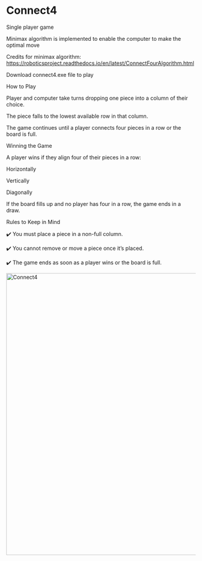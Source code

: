 # Connect4
Single player game

Minimax algorithm is implemented to enable the computer to make the optimal move

Credits for minimax algorithm: https://roboticsproject.readthedocs.io/en/latest/ConnectFourAlgorithm.html

Download connect4.exe file to play


How to Play

Player and computer take turns dropping one piece into a column of their choice.

The piece falls to the lowest available row in that column.

The game continues until a player connects four pieces in a row or the board is full.

Winning the Game

A player wins if they align four of their pieces in a row:

Horizontally

Vertically

Diagonally

If the board fills up and no player has four in a row, the game ends in a draw.

Rules to Keep in Mind

✔️ You must place a piece in a non-full column.

✔️ You cannot remove or move a piece once it’s placed.

✔️ The game ends as soon as a player wins or the board is full.


<img width="751" alt="Connect4" src="https://github.com/user-attachments/assets/cc5ad778-9a7e-4a33-a64d-712338a83a62" />

